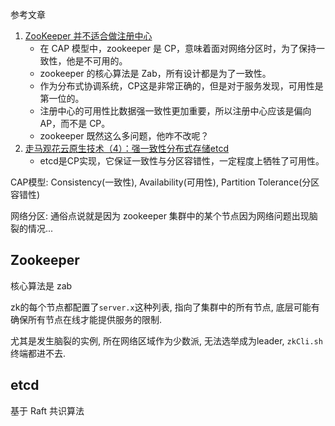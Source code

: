 参考文章

1. [ZooKeeper 并不适合做注册中心](https://mp.weixin.qq.com/s?__biz=MzkwODMzOTY1NA==&mid=2247498727&idx=1&sn=dbdf1d6e670257a78e3f0feb57afb464)
    - 在 CAP 模型中，zookeeper 是 CP，意味着面对网络分区时，为了保持一致性，他是不可用的。
    - zookeeper 的核心算法是 Zab，所有设计都是为了一致性。
    - 作为分布式协调系统，CP这是非常正确的，但是对于服务发现，可用性是第一位的。
    - 注册中心的可用性比数据强一致性更加重要，所以注册中心应该是偏向 AP，而不是 CP。
    - zookeeper 既然这么多问题，他咋不改呢？
2. [走马观花云原生技术（4）：强一致性分布式存储etcd](https://cloud.tencent.com/developer/article/2168077)
    - etcd是CP实现，它保证一致性与分区容错性，一定程度上牺牲了可用性。

CAP模型: Consistency(一致性), Availability(可用性), Partition Tolerance(分区容错性)

网络分区: 通俗点说就是因为 zookeeper 集群中的某个节点因为网络问题出现脑裂的情况...

## Zookeeper

核心算法是 zab

zk的每个节点都配置了`server.x`这种列表, 指向了集群中的所有节点, 底层可能有确保所有节点在线才能提供服务的限制.

尤其是发生脑裂的实例, 所在网络区域作为少数派, 无法选举成为leader, `zkCli.sh`终端都进不去.

## etcd 

基于 Raft 共识算法
